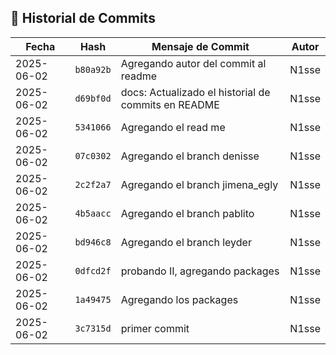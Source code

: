 ## 📜 Historial de Commits

| Fecha       | Hash       | Mensaje de Commit                         | Autor |
|-------------|------------|-------------------------------------------|-------|
| 2025-06-02 | `b80a92b` | Agregando autor del commit al readme | N1sse |
| 2025-06-02 | `d69bf0d` | docs: Actualizado el historial de commits en README | N1sse |
| 2025-06-02 | `5341066` | Agregando el read me | N1sse |
| 2025-06-02 | `07c0302` | Agregando el branch denisse | N1sse |
| 2025-06-02 | `2c2f2a7` | Agregando el branch jimena_egly | N1sse |
| 2025-06-02 | `4b5aacc` | Agregando el branch pablito | N1sse |
| 2025-06-02 | `bd946c8` | Agregando el branch leyder | N1sse |
| 2025-06-02 | `0dfcd2f` | probando II, agregando packages | N1sse |
| 2025-06-02 | `1a49475` | Agregando los packages | N1sse |
| 2025-06-02 | `3c7315d` | primer commit | N1sse |